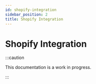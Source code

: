 ```yaml
---
id: shopify-integration
sidebar_position: 2
title: Shopify Integration
---
```


# Shopify Integration

:::caution

This documentation is a work in progress.

:::



